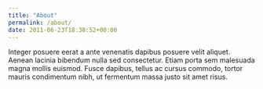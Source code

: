 ```yaml
---
title: "About"
permalink: /about/
date: 2011-06-23T18:38:52+00:00
---
```


Integer posuere eerat a ante venenatis dapibus posuere velit aliquet. Aenean lacinia bibendum nulla sed consectetur. Etiam porta sem malesuada magna mollis euismod. Fusce dapibus, tellus ac cursus commodo, tortor mauris condimentum nibh, ut fermentum massa justo sit amet risus.
